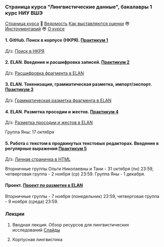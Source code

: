 ### Страница курса "Лингвистические данные", бакалавры 1 курс НИУ ВШЭ

<a href="https://olesar.github.io/lingdata">Страница курса</a> &#129303; [Ведомость](https://docs.google.com/spreadsheets/d/1FXWlUswvJPkJQn3kYLzIIylI-mJ00ZYFlP9RooAA890/edit?usp=sharing) [Как выставляются оценки](about-grades.md) &#128526; [Инструментарий](about-tools.md) &#128526; [О курсе](about.md)   

#### 1. GitHub. Поиск в корпусе (НКРЯ). [Практикум 1](practicum_github_and_RNC1.md)

Д/з: [Поиск в НКРЯ](hw1-rnc.md)

#### 2. ELAN. Введение и расшифровка записей. [Практикум 2](practicum-elan.md)  

Д/з: [Расшифровка фрагмента в ELAN](hw2-metadata-transcripts.md)

#### 3. ELAN. Токенизация, грамматическая разметка, импорт/экспорт. [Практикум 3](https://github.com/olesar/lingdata/blob/gh-pages/practicum-elan-textgrid.md)  

Д/з: [Грамматическая разметка фрагмента в ELAN](https://github.com/olesar/lingdata/blob/gh-pages/old/hw3-elan-tokens.md)


#### 4. ELAN. Разметка просодии и жестов. [Практикум 4](https://github.com/olesar/lingdata/blob/gh-pages/practicum-elan-intonation.md)

Д/з: [Разметка просодии и жестов в ELAN](https://github.com/olesar/lingdata/blob/gh-pages/old/hw4-elan-gestures.md)

Группа Яны: 17 октября

#### 5. Работа с текстом в продвинутых текстовых редакторах. Введение в регулярные выражения [Практикум 5](practicum-notepadplusplus.md)

Д/з: [Личная страничка в HTML](https://github.com/olesar/lingdata/blob/gh-pages/hw5-html.md)

Вторничные группы Ольги Николаевны и Тани - 31 октября (пн) 23:59, четверговая группа - 2 ноября (ср) 23:59. Группа Яны - 1 декабря.

#### Проект. [Проект по разметке в ELAN](https://github.com/olesar/lingdata/blob/gh-pages/project.md)

Вторничные группы - 7 ноября (понедельник) 23:59, четверговая группа - 9 ноября (среда) 23:59.

### Лекции

1. Вводная лекция. Обзор ресурсов для лингвистических исследований [Слайды](1LingResources.pdf)  

2. Корпусная лингвистика  


